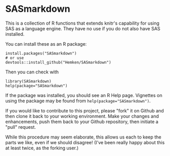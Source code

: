 # SASmarkdown
This is a collection of R functions that extends knitr's capability 
for using SAS as a language engine.  They have no use if you do not 
also have SAS installed.

You can install these as an R package:
```
install.packages("SASmarkdown")
# or use
devtools::install_github("Hemken/SASmarkdown")
```
Then you can check with
```
library(SASmarkdown)
help(package="SASmarkdown")
```
If the package was installed, you should see an R Help page.  Vignettes
on using the package may be found from `help(package="SASmarkdown")`.

If you would like to contribute to this project, please "fork" it on Github and then clone it back to your working environment.  Make your changes and enhancements, push them back to your Github repository, then initiate a "pull" request.

While this procedure may seem elaborate, this allows us each to keep the parts we like, even if we should disagree!  (I’ve been really happy about this at least twice, as the forking user.)